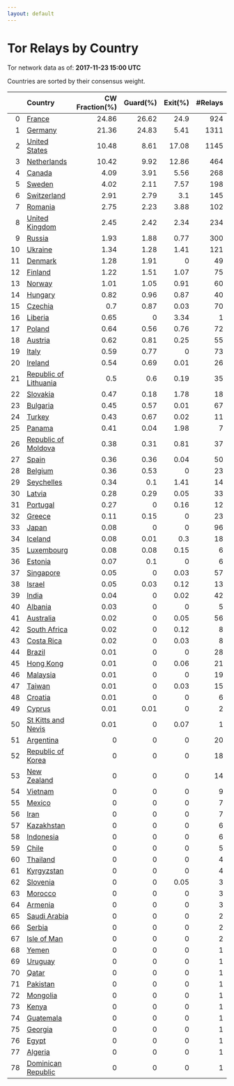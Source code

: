 ```yaml
---
layout: default
---
```



# Tor Relays by Country

Tor network data as of: **2017-11-23 15:00 UTC**

Countries are sorted by their consensus weight.

|    | Country                                                                  |   CW Fraction(%) |   Guard(%) |   Exit(%) |   #Relays |
|---:|:-------------------------------------------------------------------------|-----------------:|-----------:|----------:|----------:|
|  0 | [France](https://atlas.torproject.org/#search/country:fr)                |            24.86 |      26.62 |     24.9  |       924 |
|  1 | [Germany](https://atlas.torproject.org/#search/country:de)               |            21.36 |      24.83 |      5.41 |      1311 |
|  2 | [United States](https://atlas.torproject.org/#search/country:us)         |            10.48 |       8.61 |     17.08 |      1145 |
|  3 | [Netherlands](https://atlas.torproject.org/#search/country:nl)           |            10.42 |       9.92 |     12.86 |       464 |
|  4 | [Canada](https://atlas.torproject.org/#search/country:ca)                |             4.09 |       3.91 |      5.56 |       268 |
|  5 | [Sweden](https://atlas.torproject.org/#search/country:se)                |             4.02 |       2.11 |      7.57 |       198 |
|  6 | [Switzerland](https://atlas.torproject.org/#search/country:ch)           |             2.91 |       2.79 |      3.1  |       145 |
|  7 | [Romania](https://atlas.torproject.org/#search/country:ro)               |             2.75 |       2.23 |      3.88 |       102 |
|  8 | [United Kingdom](https://atlas.torproject.org/#search/country:gb)        |             2.45 |       2.42 |      2.34 |       234 |
|  9 | [Russia](https://atlas.torproject.org/#search/country:ru)                |             1.93 |       1.88 |      0.77 |       300 |
| 10 | [Ukraine](https://atlas.torproject.org/#search/country:ua)               |             1.34 |       1.28 |      1.41 |       121 |
| 11 | [Denmark](https://atlas.torproject.org/#search/country:dk)               |             1.28 |       1.91 |      0    |        49 |
| 12 | [Finland](https://atlas.torproject.org/#search/country:fi)               |             1.22 |       1.51 |      1.07 |        75 |
| 13 | [Norway](https://atlas.torproject.org/#search/country:no)                |             1.01 |       1.05 |      0.91 |        60 |
| 14 | [Hungary](https://atlas.torproject.org/#search/country:hu)               |             0.82 |       0.96 |      0.87 |        40 |
| 15 | [Czechia](https://atlas.torproject.org/#search/country:cz)               |             0.7  |       0.87 |      0.03 |        70 |
| 16 | [Liberia](https://atlas.torproject.org/#search/country:lr)               |             0.65 |       0    |      3.34 |         1 |
| 17 | [Poland](https://atlas.torproject.org/#search/country:pl)                |             0.64 |       0.56 |      0.76 |        72 |
| 18 | [Austria](https://atlas.torproject.org/#search/country:at)               |             0.62 |       0.81 |      0.25 |        55 |
| 19 | [Italy](https://atlas.torproject.org/#search/country:it)                 |             0.59 |       0.77 |      0    |        73 |
| 20 | [Ireland](https://atlas.torproject.org/#search/country:ie)               |             0.54 |       0.69 |      0.01 |        26 |
| 21 | [Republic of Lithuania](https://atlas.torproject.org/#search/country:lt) |             0.5  |       0.6  |      0.19 |        35 |
| 22 | [Slovakia](https://atlas.torproject.org/#search/country:sk)              |             0.47 |       0.18 |      1.78 |        18 |
| 23 | [Bulgaria](https://atlas.torproject.org/#search/country:bg)              |             0.45 |       0.57 |      0.01 |        67 |
| 24 | [Turkey](https://atlas.torproject.org/#search/country:tr)                |             0.43 |       0.67 |      0.02 |        11 |
| 25 | [Panama](https://atlas.torproject.org/#search/country:pa)                |             0.41 |       0.04 |      1.98 |         7 |
| 26 | [Republic of Moldova](https://atlas.torproject.org/#search/country:md)   |             0.38 |       0.31 |      0.81 |        37 |
| 27 | [Spain](https://atlas.torproject.org/#search/country:es)                 |             0.36 |       0.36 |      0.04 |        50 |
| 28 | [Belgium](https://atlas.torproject.org/#search/country:be)               |             0.36 |       0.53 |      0    |        23 |
| 29 | [Seychelles](https://atlas.torproject.org/#search/country:sc)            |             0.34 |       0.1  |      1.41 |        14 |
| 30 | [Latvia](https://atlas.torproject.org/#search/country:lv)                |             0.28 |       0.29 |      0.05 |        33 |
| 31 | [Portugal](https://atlas.torproject.org/#search/country:pt)              |             0.27 |       0    |      0.16 |        12 |
| 32 | [Greece](https://atlas.torproject.org/#search/country:gr)                |             0.11 |       0.15 |      0    |        23 |
| 33 | [Japan](https://atlas.torproject.org/#search/country:jp)                 |             0.08 |       0    |      0    |        96 |
| 34 | [Iceland](https://atlas.torproject.org/#search/country:is)               |             0.08 |       0.01 |      0.3  |        18 |
| 35 | [Luxembourg](https://atlas.torproject.org/#search/country:lu)            |             0.08 |       0.08 |      0.15 |         6 |
| 36 | [Estonia](https://atlas.torproject.org/#search/country:ee)               |             0.07 |       0.1  |      0    |         6 |
| 37 | [Singapore](https://atlas.torproject.org/#search/country:sg)             |             0.05 |       0    |      0.03 |        57 |
| 38 | [Israel](https://atlas.torproject.org/#search/country:il)                |             0.05 |       0.03 |      0.12 |        13 |
| 39 | [India](https://atlas.torproject.org/#search/country:in)                 |             0.04 |       0    |      0.02 |        42 |
| 40 | [Albania](https://atlas.torproject.org/#search/country:al)               |             0.03 |       0    |      0    |         5 |
| 41 | [Australia](https://atlas.torproject.org/#search/country:au)             |             0.02 |       0    |      0.05 |        56 |
| 42 | [South Africa](https://atlas.torproject.org/#search/country:za)          |             0.02 |       0    |      0.12 |         8 |
| 43 | [Costa Rica](https://atlas.torproject.org/#search/country:cr)            |             0.02 |       0    |      0.03 |         8 |
| 44 | [Brazil](https://atlas.torproject.org/#search/country:br)                |             0.01 |       0    |      0    |        28 |
| 45 | [Hong Kong](https://atlas.torproject.org/#search/country:hk)             |             0.01 |       0    |      0.06 |        21 |
| 46 | [Malaysia](https://atlas.torproject.org/#search/country:my)              |             0.01 |       0    |      0    |        19 |
| 47 | [Taiwan](https://atlas.torproject.org/#search/country:tw)                |             0.01 |       0    |      0.03 |        15 |
| 48 | [Croatia](https://atlas.torproject.org/#search/country:hr)               |             0.01 |       0    |      0    |         6 |
| 49 | [Cyprus](https://atlas.torproject.org/#search/country:cy)                |             0.01 |       0.01 |      0    |         2 |
| 50 | [St Kitts and Nevis](https://atlas.torproject.org/#search/country:kn)    |             0.01 |       0    |      0.07 |         1 |
| 51 | [Argentina](https://atlas.torproject.org/#search/country:ar)             |             0    |       0    |      0    |        20 |
| 52 | [Republic of Korea](https://atlas.torproject.org/#search/country:kr)     |             0    |       0    |      0    |        18 |
| 53 | [New Zealand](https://atlas.torproject.org/#search/country:nz)           |             0    |       0    |      0    |        14 |
| 54 | [Vietnam](https://atlas.torproject.org/#search/country:vn)               |             0    |       0    |      0    |         9 |
| 55 | [Mexico](https://atlas.torproject.org/#search/country:mx)                |             0    |       0    |      0    |         7 |
| 56 | [Iran](https://atlas.torproject.org/#search/country:ir)                  |             0    |       0    |      0    |         7 |
| 57 | [Kazakhstan](https://atlas.torproject.org/#search/country:kz)            |             0    |       0    |      0    |         6 |
| 58 | [Indonesia](https://atlas.torproject.org/#search/country:id)             |             0    |       0    |      0    |         6 |
| 59 | [Chile](https://atlas.torproject.org/#search/country:cl)                 |             0    |       0    |      0    |         5 |
| 60 | [Thailand](https://atlas.torproject.org/#search/country:th)              |             0    |       0    |      0    |         4 |
| 61 | [Kyrgyzstan](https://atlas.torproject.org/#search/country:kg)            |             0    |       0    |      0    |         4 |
| 62 | [Slovenia](https://atlas.torproject.org/#search/country:si)              |             0    |       0    |      0.05 |         3 |
| 63 | [Morocco](https://atlas.torproject.org/#search/country:ma)               |             0    |       0    |      0    |         3 |
| 64 | [Armenia](https://atlas.torproject.org/#search/country:am)               |             0    |       0    |      0    |         3 |
| 65 | [Saudi Arabia](https://atlas.torproject.org/#search/country:sa)          |             0    |       0    |      0    |         2 |
| 66 | [Serbia](https://atlas.torproject.org/#search/country:rs)                |             0    |       0    |      0    |         2 |
| 67 | [Isle of Man](https://atlas.torproject.org/#search/country:im)           |             0    |       0    |      0    |         2 |
| 68 | [Yemen](https://atlas.torproject.org/#search/country:ye)                 |             0    |       0    |      0    |         1 |
| 69 | [Uruguay](https://atlas.torproject.org/#search/country:uy)               |             0    |       0    |      0    |         1 |
| 70 | [Qatar](https://atlas.torproject.org/#search/country:qa)                 |             0    |       0    |      0    |         1 |
| 71 | [Pakistan](https://atlas.torproject.org/#search/country:pk)              |             0    |       0    |      0    |         1 |
| 72 | [Mongolia](https://atlas.torproject.org/#search/country:mn)              |             0    |       0    |      0    |         1 |
| 73 | [Kenya](https://atlas.torproject.org/#search/country:ke)                 |             0    |       0    |      0    |         1 |
| 74 | [Guatemala](https://atlas.torproject.org/#search/country:gt)             |             0    |       0    |      0    |         1 |
| 75 | [Georgia](https://atlas.torproject.org/#search/country:ge)               |             0    |       0    |      0    |         1 |
| 76 | [Egypt](https://atlas.torproject.org/#search/country:eg)                 |             0    |       0    |      0    |         1 |
| 77 | [Algeria](https://atlas.torproject.org/#search/country:dz)               |             0    |       0    |      0    |         1 |
| 78 | [Dominican Republic](https://atlas.torproject.org/#search/country:do)    |             0    |       0    |      0    |         1 |